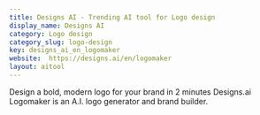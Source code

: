 ```yaml
---
title: Designs AI - Trending AI tool for Logo design
display_name: Designs AI
category: Logo design
category_slug: logo-design
key: designs_ai_en_logomaker
website:  https://designs.ai/en/logomaker
layout: aitool
---
```


Design a bold, modern logo for your brand in 2 minutes Designs.ai Logomaker is an A.I. logo generator and brand builder.
